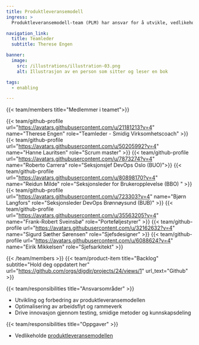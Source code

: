 ```yaml
---
title: Produktleveransemodell
ingress: >
  Produktleveransemodell-team (PLM) har ansvar for å utvikle, vedlikeholde og forbedre rammeverket og arbeidsflyten, også kalt "måten vi jobber på". Teamet analyserer og eksperimenterer kontinuerlig for å forbedre hastighet, kvalitet og ressursbruk. Vi samarbeider tett med spesialister innen design, arkitektur, ledelse og drift i Digdir/BOD. Teamet har et sterkt fokus på kontinuerlig læring, smidige metoder og kunnskapsdeling for å forbedre prosesser og sikre høy effektivitet og bærekraft. Åpenhet og eksperimentering står sentralt i vårt arbeid.

navigation_link:
  title: Teamleder
  subtitle: Therese Engen

banner:
  image:
    src: /illustrations/illustration-03.png
    alt: Illustrasjon av en person som sitter og leser en bok

tags:
  - enabling

---
```


{{< team/members title="Medlemmer i teamet">}}

{{< team/github-profile url="https://avatars.githubusercontent.com/u/21181213?v=4" name="Therese Engen" role="Teamleder -  Smidig Virksomhetscoach" >}}
{{< team/github-profile url="https://avatars.githubusercontent.com/u/50205992?v=4" name="Hanne Lauritsen" role="Scrum master" >}}
{{< team/github-profile url="https://avatars.githubusercontent.com/u/7873274?v=4" name="Roberto Carrera" role="Seksjonsjef DevOps Oslo (BUO)">}}
{{< team/github-profile url="https://avatars.githubusercontent.com/u/80898170?v=4" name="Reidun Milde" role="Seksjonsleder for Brukeropplevelse (BBO) " >}}
{{< team/github-profile url="https://avatars.githubusercontent.com/u/723303?v=4" name="Bjørn Langfors" role="Seksjonsleder DevOps Brønnøysund (BUB)" >}}
{{< team/github-profile url="https://avatars.githubusercontent.com/u/35563205?v=4" name="Frank-Robert Sveinsbø" role="Porteføljestyrer" >}}
{{< team/github-profile url="https://avatars.githubusercontent.com/u/32162632?v=4" name="Sigurd Sæther Sørensen" role="Sjefsdesigner" >}}
{{< team/github-profile url="https://avatars.githubusercontent.com/u/6088624?v=4" name="Eirik Mikkelsen" role="Sjefsarkitekt" >}}

{{< /team/members >}}
{{< team/product-item title="Backlog" subtitle="Hold deg oppdatert her" url="https://github.com/orgs/digdir/projects/24/views/1" url_text="Github" >}}

{{< team/responsibilities title="Ansvarsområder" >}}

* Utvikling og forbedring av produktleveransemodellen
* Optimalisering av arbeidsflyt og rammeverk
* Drive innovasjon gjennom testing, smidige metoder og kunnskapsdeling

{{< team/responsibilities title="Oppgaver" >}}

- Vedlikeholde [produktleveransemodellen](/produktleveransemodell)
